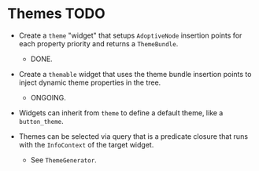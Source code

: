 # Themes TODO

* Create a `theme` "widget" that setups `AdoptiveNode` insertion points for each property priority and returns a `ThemeBundle`.
    - DONE.
* Create a `themable` widget that uses the theme bundle insertion points to inject dynamic theme properties in the tree.
    - ONGOING.

* Widgets can inherit from `theme` to define a default theme, like a `button_theme`.

* Themes can be selected via query that is a predicate closure that runs with the `InfoContext` of the target widget.
    - See `ThemeGenerator`.
